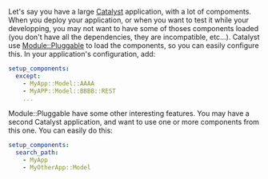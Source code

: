 Let's say you have a large [Catalyst](http://search.cpan.org/perldoc?Catalyst) application, with a lot of compoments. When you deploy your application, or when you want to test it while your developping, you may not want to have some of thoses components loaded (you don't have all the dependencies, they are incompatible, etc...). Catalyst use [Module::Pluggable](http://search.cpan.org/perldoc?Module::Pluggable) to load the components, so you can easily configure this. In your application's configuration, add:

``` yaml
setup_components:
  except:
    - MyApp::Model::AAAA
    - MyAPP::Model::BBBB::REST
    ...
```

Module::Pluggable have some other interesting features. You may have a second Catalyst application, and want to use one or more components from this one. You can easily do this:

``` yaml
setup_components:
  search_path:
    - MyApp
    - MyOtherApp::Model
```
